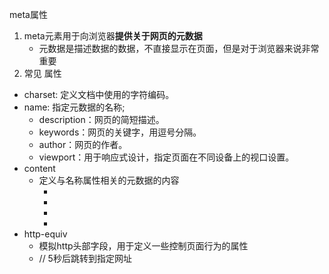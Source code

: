 meta属性
1. meta元素用于向浏览器**提供关于网页的元数据**
    - 元数据是描述数据的数据，不直接显示在页面，但是对于浏览器来说非常重要
2. 常见<meta> 属性
- charset: 定义文档中使用的字符编码。<meta charset="UTF-8">
- name: 指定元数据的名称; 
    - description：网页的简短描述。
    - keywords：网页的关键字，用逗号分隔。
    - author：网页的作者。
    - viewport：用于响应式设计，指定页面在不同设备上的视口设置。
- content
    - 定义与名称属性相关的元数据的内容
        - <meta name="description" content="这是网页的描述。">
        - <meta name="keywords" content="关键词1, 关键词2, 关键词3">
        - <meta name="author" content="作者的姓名">
        - <meta name="viewport" content="width=device-width, initial-scale=1.0">
- http-equiv
    - 模拟http头部字段，用于定义一些控制页面行为的属性
    - <meta http-equiv="refresh" content="5;url=https://www.example.com"> // 5秒后跳转到指定网址